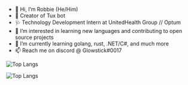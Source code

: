 - 👋 Hi, I’m Robbie (He/Him)
- 🐧 Creator of Tux bot
- 🩺 Technology Development Intern at UnitedHealth Group // Optum
- 👀 I’m interested in learning new languages and contributing to open source projects
- 🌱 I’m currently learning golang, rust, .NET/C#, and much more
- 📫 Reach me on discord @ Glowstick#0017

![Top Langs](https://github-readme-stats.vercel.app/api?username=Glowstick0017&show_icons=true&theme=synthwave)

![Top Langs](https://github-readme-stats.vercel.app/api/top-langs/?username=Glowstick0017&theme=synthwave)
<!---
Glowstick0017/Glowstick0017 is a ✨ special ✨ repository because its `README.md` (this file) appears on your GitHub profile.
You can click the Preview link to take a look at your changes.
--->
